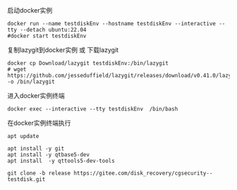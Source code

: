 
启动docker实例
```shell
docker run --name testdiskEnv --hostname testdiskEnv --interactive --tty --detach ubuntu:22.04
#docker start testdiskEnv
```

复制lazygit到docker实例 或 下载lazygit
```shell
docker cp Download/lazygit testdiskEnv:/bin/lazygit
# wget https://github.com/jesseduffield/lazygit/releases/download/v0.41.0/lazygit_0.41.0_Linux_x86_64.tar.gz -o /bin/lazygit
```

进入docker实例终端
```
docker exec --interactive --tty testdiskEnv  /bin/bash
```

在docker实例终端执行
```shell
apt update

apt install -y git
apt install -y qtbase5-dev
apt install  -y qttools5-dev-tools
```

```shell
git clone -b release https://gitee.com/disk_recovery/cgsecurity--testdisk.git

```